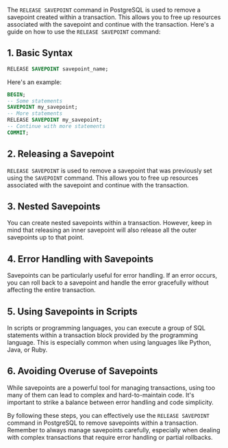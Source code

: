 The `RELEASE SAVEPOINT` command in PostgreSQL is used to remove a savepoint created within a transaction. This allows you to free up resources associated with the savepoint and continue with the transaction. Here's a guide on how to use the `RELEASE SAVEPOINT` command:

## 1. **Basic Syntax**

```sql
RELEASE SAVEPOINT savepoint_name;
```

Here's an example:

```sql
BEGIN;
-- Some statements
SAVEPOINT my_savepoint;
-- More statements
RELEASE SAVEPOINT my_savepoint;
-- Continue with more statements
COMMIT;
```

## 2. **Releasing a Savepoint**

`RELEASE SAVEPOINT` is used to remove a savepoint that was previously set using the `SAVEPOINT` command. This allows you to free up resources associated with the savepoint and continue with the transaction.

## 3. **Nested Savepoints**

You can create nested savepoints within a transaction. However, keep in mind that releasing an inner savepoint will also release all the outer savepoints up to that point.

## 4. **Error Handling with Savepoints**

Savepoints can be particularly useful for error handling. If an error occurs, you can roll back to a savepoint and handle the error gracefully without affecting the entire transaction.

## 5. **Using Savepoints in Scripts**

In scripts or programming languages, you can execute a group of SQL statements within a transaction block provided by the programming language. This is especially common when using languages like Python, Java, or Ruby.

## 6. **Avoiding Overuse of Savepoints**

While savepoints are a powerful tool for managing transactions, using too many of them can lead to complex and hard-to-maintain code. It's important to strike a balance between error handling and code simplicity.

By following these steps, you can effectively use the `RELEASE SAVEPOINT` command in PostgreSQL to remove savepoints within a transaction. Remember to always manage savepoints carefully, especially when dealing with complex transactions that require error handling or partial rollbacks.

